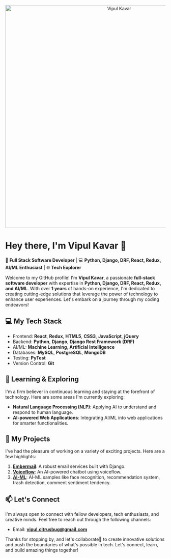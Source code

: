 <p align="center">
  <img src="https://media.giphy.com/media/coxQHKASG60HrHtvkt/giphy.gif" alt="Vipul Kavar" width="700"/>
</p>

# Hey there, I'm Vipul Kavar 👋

🚀 **Full Stack Software Developer** | 💻 **Python, Django, DRF, React, Redux, AI/ML Enthusiast** | 🌐 **Tech Explorer**

Welcome to my GitHub profile! I'm **Vipul Kavar**, a passionate **full-stack software developer** with expertise in **Python, Django, DRF, React, Redux, and AI/ML**. With over **1 years** of hands-on experience, I'm dedicated to creating cutting-edge solutions that leverage the power of technology to enhance user experiences. Let's embark on a journey through my coding endeavors!

## 💻 My Tech Stack

- Frontend: **React**, **Redux**, **HTML5**, **CSS3**, **JavaScript**, **jQuery**
- Backend: **Python**, **Django**, **Django Rest Framework (DRF)**
- AI/ML: **Machine Learning**, **Artificial Intelligence**
- Databases: **MySQL**, **PostgreSQL**, **MongoDB**
- Testing: **PyTest**
- Version Control: **Git**

## 🌱 Learning & Exploring

I'm a firm believer in continuous learning and staying at the forefront of technology. Here are some areas I'm currently exploring:

- **Natural Language Processing (NLP)**: Applying AI to understand and respond to human language.
- **AI-powered Web Applications**: Integrating AI/ML into web applications for smarter functionalities.

## 🚀 My Projects

I've had the pleasure of working on a variety of exciting projects. Here are a few highlights:

1. **[Embermail](https://github.com/VipulCitrusbug?tab=repositories)**: A robust email services built with Django.
2. **[Voiceflow](https://github.com/VipulCitrusbug?tab=repositories)**: An AI-powered chatbot using voiceflow.
3. **[AI-ML](https://github.com/VipulCitrusbug/ai-ml-sample)**: AI-ML samples like face recognition, recommendation system, trash detection, comment sentiment tendency.

## 📫 Let's Connect

I'm always open to connect with fellow developers, tech enthusiasts, and creative minds. Feel free to reach out through the following channels:

- Email: **vipul.citrusbug@gmail.com**


Thanks for stopping by, and let's collaborate👯 to create innovative solutions and push the boundaries of what's possible in tech. Let's connect, learn, and build amazing things together!


